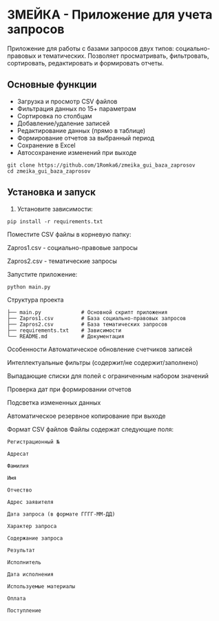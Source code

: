# ЗМЕЙКА - Приложение для учета запросов

Приложение для работы с базами запросов двух типов: социально-правовых и тематических. Позволяет просматривать, фильтровать, сортировать, редактировать и формировать отчеты.

## Основные функции
- Загрузка и просмотр CSV файлов
- Фильтрация данных по 15+ параметрам
- Сортировка по столбцам
- Добавление/удаление записей
- Редактирование данных (прямо в таблице)
- Формирование отчетов за выбранный период
- Сохранение в Excel
- Автосохранение изменений при выходе


```
git clone https://github.com/1Romka6/zmeika_gui_baza_zaprosov
cd zmeika_gui_baza_zaprosov
```
## Установка и запуск
1. Установите зависимости:
```
pip install -r requirements.txt
```
Поместите CSV файлы в корневую папку:

Zapros1.csv - социально-правовые запросы

Zapros2.csv - тематические запросы

Запустите приложение:

```
python main.py
```

Структура проекта
```
├── main.py             # Основной скрипт приложения
├── Zapros1.csv         # База социально-правовых запросов
├── Zapros2.csv         # База тематических запросов
├── requirements.txt    # Зависимости
└── README.md           # Документация
```
Особенности
Автоматическое обновление счетчиков записей

Интеллектуальные фильтры (содержит/не содержит/заполнено)

Выпадающие списки для полей с ограниченным набором значений

Проверка дат при формировании отчетов

Подсветка измененных данных

Автоматическое резервное копирование при выходе

Формат CSV файлов
Файлы содержат следующие поля:
```
Регистрационный №

Адресат

Фамилия

Имя

Отчество

Адрес заявителя

Дата запроса (в формате ГГГГ-ММ-ДД)

Характер запроса

Содержание запроса

Результат

Исполнитель

Дата исполнения

Используемые материалы

Оплата

Поступление
```
